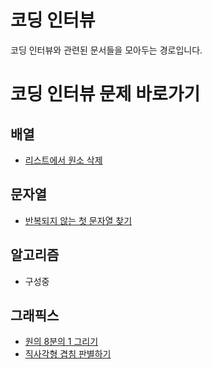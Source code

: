 <!-- TITLE: 코딩 인터뷰 -->
<!-- SUBTITLE: A quick summary of 코딩 인터뷰 -->

# 코딩 인터뷰
코딩 인터뷰와 관련된 문서들을 모아두는 경로입니다.

# 코딩 인터뷰 문제 바로가기
## 배열
- [리스트에서 원소 삭제](코딩-인터뷰/배열/리스트에서-원소-삭제)



## 문자열
- [반복되지 않는 첫 문자열 찾기](코딩-인터뷰/문자열/반복되지-않는-첫-문자-찾기)


## 알고리즘
- 구성중

## 그래픽스
- [원의 8분의 1 그리기](코딩-인터뷰/그래픽스/원의-8-분의-1-그리기)
- [직사각형 겹침 판별하기](코딩-인터뷰/그래픽스/직사각형-겹침)

